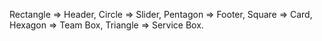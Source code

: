 Rectangle => Header, Circle => Slider, Pentagon => Footer, Square => Card, Hexagon => Team Box, Triangle => Service Box.
